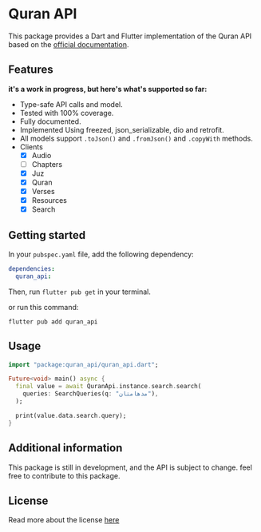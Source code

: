# Quran API 

This package provides a Dart and Flutter implementation of the Quran API based on the [official documentation](https://api-docs.quran.com/docs/category/quran.com-api).


## Features
**it's a work in progress, but here's what's supported so far:**
- Type-safe API calls and model.
- Tested with 100% coverage.
- Fully documented.
- Implemented Using freezed, json_serializable, dio and retrofit.
- All models support ```.toJson()``` and ```.fromJson()``` and ```.copyWith``` methods.
- Clients
    - [x] Audio
    - [ ] Chapters
    - [x] Juz
    - [x] Quran
    - [x] Verses
    - [x] Resources
    - [x] Search

## Getting started
In your `pubspec.yaml` file, add the following dependency:

```yaml
dependencies:
  quran_api: 
```

Then, run `flutter pub get` in your terminal.

or run this command:
    
```shell
flutter pub add quran_api
```

## Usage

```dart
import "package:quran_api/quran_api.dart";

Future<void> main() async {
  final value = await QuranApi.instance.search.search(
    queries: SearchQueries(q: "مدهامتان"),
  );

  print(value.data.search.query);
}
```

## Additional information

This package is still in development, and the API is subject to change.
feel free to contribute to this package.

## License
Read more about the license [here](./LICENSE)